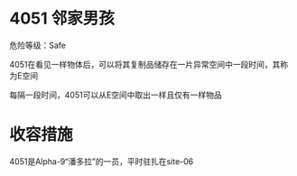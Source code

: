 # 4051 邻家男孩
危险等级：Safe

4051在看见一样物体后，可以将其复制品储存在一片异常空间中一段时间，其称为E空间

每隔一段时间，4051可以从E空间中取出一样且仅有一样物品

# 收容措施
4051是Alpha-9“潘多拉”的一员，平时驻扎在site-06